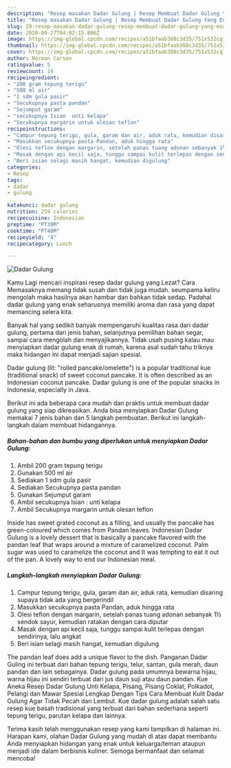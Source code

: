 ```yaml
---
description: "Resep masakan Dadar Gulung | Resep Membuat Dadar Gulung Yang Enak Dan Lezat"
title: "Resep masakan Dadar Gulung | Resep Membuat Dadar Gulung Yang Enak Dan Lezat"
slug: 29-resep-masakan-dadar-gulung-resep-membuat-dadar-gulung-yang-enak-dan-lezat
date: 2020-09-27T04:02:15.806Z
image: https://img-global.cpcdn.com/recipes/a51bfaab388c3d35/751x532cq70/dadar-gulung-foto-resep-utama.jpg
thumbnail: https://img-global.cpcdn.com/recipes/a51bfaab388c3d35/751x532cq70/dadar-gulung-foto-resep-utama.jpg
cover: https://img-global.cpcdn.com/recipes/a51bfaab388c3d35/751x532cq70/dadar-gulung-foto-resep-utama.jpg
author: Norman Carson
ratingvalue: 5
reviewcount: 14
recipeingredient:
- "200 gram tepung terigu"
- "500 ml air"
- "1 sdm gula pasir"
- "Secukupnya pasta pandan"
- "Sejumput garam"
- "secukupnya Isian  unti kelapa"
- "Secukupnya margarin untuk olesan teflon"
recipeinstructions:
- "Campur tepung terigu, gula, garam dan air, aduk rata, kemudian disaring supaya tidak ada yang bergerindil"
- "Masukkan secukupnya pasta Pandan, aduk hingga rata"
- "Olesi teflon dengan margarin, setelah panas tuang adonan sebanyak 1½ sendok sayur, kemudian ratakan dengan cara diputar"
- "Masak dengan api kecil saja, tunggu sampai kulit terlepas dengan sendirinya, lalu angkat"
- "Beri isian selagi masih hangat, kemudian digulung"
categories:
- Resep
tags:
- dadar
- gulung

katakunci: dadar gulung 
nutrition: 259 calories
recipecuisine: Indonesian
preptime: "PT39M"
cooktime: "PT40M"
recipeyield: "4"
recipecategory: Lunch

---
```



![Dadar Gulung](https://img-global.cpcdn.com/recipes/a51bfaab388c3d35/751x532cq70/dadar-gulung-foto-resep-utama.jpg)

Kamu Lagi mencari inspirasi resep dadar gulung yang Lezat? Cara Memasaknya memang tidak susah dan tidak juga mudah. seumpama keliru mengolah maka hasilnya akan hambar dan bahkan tidak sedap. Padahal dadar gulung yang enak seharusnya memiliki aroma dan rasa yang dapat memancing selera kita.

Banyak hal yang sedikit banyak mempengaruhi kualitas rasa dari dadar gulung, pertama dari jenis bahan, selanjutnya pemilihan bahan segar, sampai cara mengolah dan menyajikannya. Tidak usah pusing kalau mau menyiapkan dadar gulung enak di rumah, karena asal sudah tahu triknya maka hidangan ini dapat menjadi sajian spesial.

Dadar gulung (lit: &#34;rolled pancake/omelette&#34;) is a popular traditional kue (traditional snack) of sweet coconut pancake. It is often described as an Indonesian coconut pancake. Dadar gulung is one of the popular snacks in Indonesia, especially in Java.


Berikut ini ada beberapa cara mudah dan praktis untuk membuat dadar gulung yang siap dikreasikan. Anda bisa menyiapkan Dadar Gulung memakai 7 jenis bahan dan 5 langkah pembuatan. Berikut ini langkah-langkah dalam membuat hidangannya.

<!--inarticleads1-->

##### Bahan-bahan dan bumbu yang diperlukan untuk menyiapkan Dadar Gulung:

1. Ambil 200 gram tepung terigu
1. Gunakan 500 ml air
1. Sediakan 1 sdm gula pasir
1. Sediakan Secukupnya pasta pandan
1. Gunakan Sejumput garam
1. Ambil secukupnya Isian : unti kelapa
1. Ambil Secukupnya margarin untuk olesan teflon


Inside has sweet grated coconut as a filling, and usually the pancake has green-coloured which comes from Pandan leaves. Indonesian Dadar Gulung is a lovely dessert that is basically a pancake flavored with the pandan leaf that wraps around a mixture of caramelized coconut. Palm sugar was used to caramelize the coconut and It was tempting to eat it out of the pan. A lovely way to end our Indonesian meal. 

<!--inarticleads2-->

##### Langkah-langkah menyiapkan Dadar Gulung:

1. Campur tepung terigu, gula, garam dan air, aduk rata, kemudian disaring supaya tidak ada yang bergerindil
1. Masukkan secukupnya pasta Pandan, aduk hingga rata
1. Olesi teflon dengan margarin, setelah panas tuang adonan sebanyak 1½ sendok sayur, kemudian ratakan dengan cara diputar
1. Masak dengan api kecil saja, tunggu sampai kulit terlepas dengan sendirinya, lalu angkat
1. Beri isian selagi masih hangat, kemudian digulung


The pandan leaf does add a unique flavor to the dish. Panganan Dadar Guling ini terbuat dari bahan tepung terigu, telur, santan, gula merah, daun pandan dan lain sebagainya. Dadar gulung pada umumnya bewarna hijau, warna hijau ini sendiri terbuat dari jus daun suji atau daun pandan. Kue Aneka Resep Dadar Gulung Unti Kelapa, Pisang, Pisang Coklat, Polkadot, Pelangi dan Mawar Spesial Lengkap Dengan Tips Cara Membuat Kulit Dadar Gulung Agar Tidak Pecah dan Lembut. Kue dadar gulung adalah salah satu resep kue basah tradisional yang terbuat dari bahan sederhana seperti tepung terigu, parutan kelapa dan lainnya. 

Terima kasih telah menggunakan resep yang kami tampilkan di halaman ini. Harapan kami, olahan Dadar Gulung yang mudah di atas dapat membantu Anda menyiapkan hidangan yang enak untuk keluarga/teman ataupun menjadi ide dalam berbisnis kuliner. Semoga bermanfaat dan selamat mencoba!
